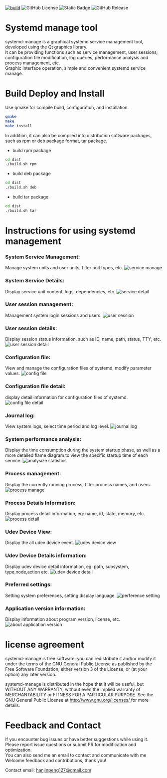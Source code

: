 [![build](https://github.com/prownd/systemd-manage/actions/workflows/main.yml/badge.svg)](https://github.com/prownd/systemd-manage/actions/workflows/main.yml)
![GitHub License](https://img.shields.io/github/license/prownd/systemd-manage)
![Static Badge](https://img.shields.io/badge/qt-%3E%3D5-green)
![GitHub Release](https://img.shields.io/github/v/release/prownd/systemd-manage)

# Systemd manage tool
systemd-manage is a graphical systemd service management tool, developed using the Qt graphics library.  
It can be providing functions such as service management, user sessions, configuration file modification, log queries, performance analysis and process management, etc.  
Graphic interface operation, simple and convenient systemd service manage.

# Build Deploy and Install
Use qmake for compile build, configuration, and installation.

```bash
qmake
make
make install
```

In addition, it can also be compiled into distribution software packages, such as rpm or deb package format, tar package.

- build rpm package
```bash
cd dist
./build.sh rpm
```

- build deb package
```bash
cd dist
./build.sh deb
```

- build tar package
```bash
cd dist
./build.sh tar
```

# Instructions for using systemd management
### System Service Management:
Manage system units and user units, filter unit types, etc.
![service manage](./images/en/service-manage-view-1.png "systemd service unit manage")

### System Service Details:
Display service unit content, logs, dependencies, etc.
![service detail](images/en/service-detail-view-1.png "service unit detail")

### User session management:
Management system login sessions and users.
![user session](images/en/user-session-view-1.png "user session info")

### User session details:
Display session status information, such as ID, name, path, status, TTY, etc.
![user session detail](images/en/user-session-detail-1.png "show user session detail")

### Configuration file:
View and manage the configuration files of systemd, modify parameter values.
![config file](images/en/config-file-view-1.png "config file info")

### Configuration file detail:
display  detail information for configuration files of systemd.
![config file detail](images/en/config-file-detail-1.png "config file detail")

### Journal log:
View system logs, select time period and log level.
![journal log](images/en/journal-log-view-1.png "show journal log")

### System performance analysis:
Display the time consumption during the system startup phase, as well as a more detailed flame diagram to view the specific startup time of each service.
![analysize statistics](images/en/analysize-statistics-view-1.png "systemd performance analysize statistics")

### Process management:
Display the currently running process, filter process names, and users.
![process manage](images/en/process-manage-view-1.png "process management")

### Process Details Information:
Display process detail information, eg: name, id, state, memory, etc.
![process detail](images/en/process-detail-view-1.png "process detail information")

### Udev Device View:
Display the all udev device event.
![udev device view](images/en/udev-device-view-1.png "udev device view")

### Udev Device Details information:
Display udev device detail information, eg: path,  subsystem, type,node,action etc.
![udev device detail](images/en/udev-device-detail-1.png "udev device detail information")

### Preferred settings:
Setting system preferences, setting display language.
![perference setting](images/en/setting-view-1.png "program perference setting")

### Application version information:
Display information about program version, license, etc.
![about application version](images/en/about-view-1.png "abuot version info")

# license agreement
systemd-manage is free software: you can redistribute it and/or modify it under the terms of the GNU General Public License as published by the Free Software Foundation, either version 3 of the License, or (at your option) any later version.

systemd-manage is distributed in the hope that it will be useful, but WITHOUT ANY WARRANTY; without even the implied warranty of MERCHANTABILITY or FITNESS FOR A PARTICULAR PURPOSE. See the GNU General Public License at [ http://www.gnu.org/licenses/ ]( http://www.gnu.org/licenses/ ) for more details.

# Feedback and Contact
If you encounter bug issues or have better suggestions while using it.  
Please report issue questions or submit PR for modification and optimization.  
You can also send me an email to contact and communicate with me  
Welcome feedback and contributions, thank you!

Contact email:  [hanjinpeng127@gmail.com](mailto:hanjinpeng127@gmail.com)
